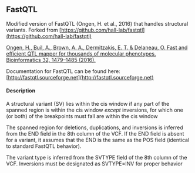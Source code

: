 FastQTL
---------

Modified version of FastQTL (Ongen, H. et al., 2016) that handles structural variants. Forked from [https://github.com/hall-lab/fastqtl](https://github.com/hall-lab/fastqtl)

[Ongen, H., Buil, A., Brown, A. A., Dermitzakis, E. T. & Delaneau, O. Fast and efficient QTL mapper for thousands of molecular phenotypes. Bioinformatics 32, 1479–1485 (2016).](http://bioinformatics.oxfordjournals.org/content/32/10/1479)

Documentation for FastQTL can be found here: [http://fastqtl.sourceforge.net](http://fastqtl.sourceforge.net)

#### Description

A structural variant (SV) lies within the cis window if any part of the spanned region is within the cis window *except* inversions, for which one (or both) of the breakpoints must fall are within the cis window

The spanned region for deletions, duplications, and inversions is inferred from the END field in the 8th column of the VCF. If the END field is absent for a variant, it assumes that the END is the same as the POS field (identical to standard FastQTL behavior).

The variant type is inferred from the SVTYPE field of the 8th column of the VCF. Inversions must be designated as SVTYPE=INV for proper behavior
